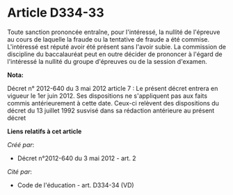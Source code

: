 # Article D334-33

Toute sanction prononcée entraîne, pour l'intéressé, la nullité de l'épreuve au cours de laquelle la fraude ou la tentative
de fraude a été commise. L'intéressé est réputé avoir été présent sans l'avoir subie. La commission de discipline du
baccalauréat peut en outre décider de prononcer à l'égard de l'intéressé la nullité du groupe d'épreuves ou de la session
d'examen.

**Nota:**

Décret n° 2012-640 du 3 mai 2012 article 7 : Le présent décret entrera en vigueur le 1er juin 2012. Ses dispositions ne
s'appliquent pas aux faits commis antérieurement à cette date. Ceux-ci relèvent des dispositions du décret du 13 juillet 1992
susvisé dans sa rédaction antérieure au présent décret

**Liens relatifs à cet article**

_Créé par_:

  - Décret n°2012-640 du 3 mai 2012 - art. 2

_Cité par_:

  - Code de l'éducation - art. D334-34 (VD)
